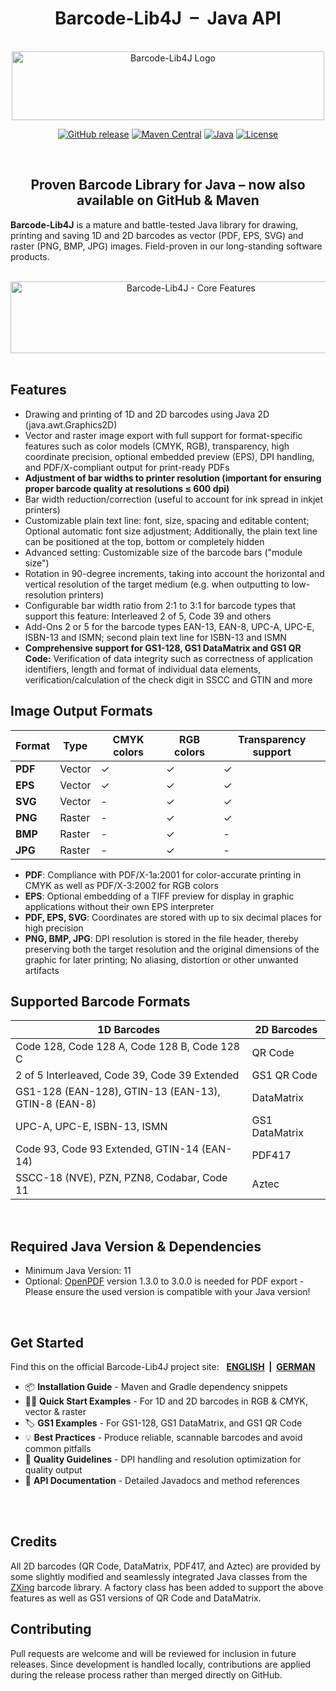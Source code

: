 <h1 align="center">Barcode-Lib4J &nbsp;&ndash;&nbsp; Java API</h1>
<br>
<div align="center">
  <img width="500" height="110" src="https://github.com/user-attachments/assets/ec774370-63be-4db3-9cb4-e6561918a807" alt="Barcode-Lib4J Logo">

  [![GitHub release](https://img.shields.io/github/release/vws-java/Barcode-Lib4J.svg)](https://github.com/vws-java/Barcode-Lib4J/releases)
  [![Maven Central](https://img.shields.io/maven-central/v/de.vwsoft/barcodelib4j.svg)](https://central.sonatype.com/artifact/de.vwsoft/barcodelib4j)
  [![Java](https://img.shields.io/badge/Java-11%2B-blue.svg)](https://www.oracle.com/java/)
  [![License](https://img.shields.io/badge/License-Apache%202.0-blue.svg)](https://opensource.org/licenses/Apache-2.0)

</div>
<br>

<h2 align="center">Proven Barcode Library for Java &ndash; now also available on GitHub & Maven</h2>

**Barcode-Lib4J** is a mature and battle-tested Java library for drawing, printing and saving 1D and 2D barcodes as vector (PDF, EPS, SVG) and raster (PNG, BMP, JPG) images. Field-proven in our long-standing software products.

<br>
<div align="center">
  <img width="780" height="160" style="width:35.1rem;height:7.2rem" src="https://github.com/user-attachments/assets/83189a55-22ff-46d5-88b4-e7f2d6f13ee3" alt="Barcode-Lib4J - Core Features">
</div>

<br>

## Features
- Drawing and printing of 1D and 2D barcodes using Java 2D (java.awt.Graphics2D)
- Vector and raster image export with full support for format-specific features such as color models (CMYK, RGB), transparency, high coordinate precision, optional embedded preview (EPS), DPI handling, and PDF/X-compliant output for print-ready PDFs
- **Adjustment of bar widths to printer resolution (important for ensuring proper barcode quality at resolutions ≤ 600 dpi)**
- Bar width reduction/correction (useful to account for ink spread in inkjet printers)
- Customizable plain text line: font, size, spacing and editable content; Optional automatic font size adjustment; Additionally, the plain text line can be positioned at the top, bottom or completely hidden
- Advanced setting: Customizable size of the barcode bars ("module size")
- Rotation in 90-degree increments, taking into account the horizontal and vertical resolution of the target medium (e.g. when outputting to low-resolution printers)
- Configurable bar width ratio from 2:1 to 3:1 for barcode types that support this feature: Interleaved 2 of 5, Code 39 and others
- Add-Ons 2 or 5 for the barcode types EAN-13, EAN-8, UPC-A, UPC-E, ISBN-13 and ISMN; second plain text line for ISBN-13 and ISMN
- **Comprehensive support for GS1-128, GS1 DataMatrix and GS1 QR Code:** Verification of data integrity such as correctness of application identifiers, length and format of individual data elements, verification/calculation of the check digit in SSCC and GTIN and more

## Image Output Formats
| Format | Type | CMYK colors | RGB colors | Transparency support |
|--------|---------------|------|-----|---------------------------|
| **PDF** | Vector | ✓ | ✓ | ✓ |
| **EPS** | Vector | ✓ | ✓ | ✓ |
| **SVG** | Vector | - | ✓ | ✓ |
| **PNG** | Raster | - | ✓ | ✓ |
| **BMP** | Raster | - | ✓ | - |
| **JPG** | Raster | - | ✓ | - |
- **PDF**: Compliance with PDF/X-1a:2001 for color-accurate printing in CMYK as well as PDF/X-3:2002 for RGB colors
- **EPS**: Optional embedding of a TIFF preview for display in graphic applications without their own EPS interpreter
- **PDF, EPS, SVG**: Coordinates are stored with up to six decimal places for high precision
- **PNG, BMP, JPG**: DPI resolution is stored in the file header, thereby preserving both the target resolution and the original dimensions of the graphic for later printing; No aliasing, distortion or other unwanted artifacts

## Supported Barcode Formats
| 1D Barcodes | 2D Barcodes |
|-------------|-------------|
| Code 128, Code 128 A, Code 128 B, Code 128 C | QR Code |
| 2 of 5 Interleaved, Code 39, Code 39 Extended | GS1 QR Code |
| GS1-128 (EAN-128), GTIN-13 (EAN-13), GTIN-8 (EAN-8) | DataMatrix |
| UPC-A, UPC-E, ISBN-13, ISMN | GS1 DataMatrix |
| Code 93, Code 93 Extended, GTIN-14 (EAN-14) | PDF417 |
| SSCC-18 (NVE), PZN, PZN8, Codabar, Code 11 | Aztec |

<br>

## Required Java Version & Dependencies
- Minimum Java Version: 11
- Optional: [OpenPDF](https://github.com/LibrePDF/OpenPDF) version 1.3.0 to 3.0.0 is needed for PDF export - Please ensure the used version is compatible with your Java version!
<br>

## Get Started
Find this on the official Barcode-Lib4J project site: &nbsp; <b>[ENGLISH](https://www.vw-software.com/java-barcode-library/#get-started) &nbsp;|&nbsp; [GERMAN](https://www.vwsoft.de/barcode-library-for-java/#get-started)</b>

- 📦 **Installation Guide** - Maven and Gradle dependency snippets
- 🧑‍💻 **Quick Start Examples** - For 1D and 2D barcodes in RGB & CMYK, vector & raster
- 🏷️ **GS1 Examples** - For GS1-128, GS1 DataMatrix, and GS1 QR Code
- 💡 **Best Practices** - Produce reliable, scannable barcodes and avoid common pitfalls
- 📏 **Quality Guidelines** - DPI handling and resolution optimization for quality output
- 📖 **API Documentation** - Detailed Javadocs and method references

<br>
<br>

## Credits
All 2D barcodes (QR Code, DataMatrix, PDF417, and Aztec) are provided by some slightly modified and seamlessly integrated Java classes from the [ZXing](https://github.com/zxing/zxing) barcode library. A factory class has been added to support the above features as well as GS1 versions of QR Code and DataMatrix.

## Contributing
Pull requests are welcome and will be reviewed for inclusion in future releases. Since development is handled locally, contributions are applied during the release process rather than merged directly on GitHub.
